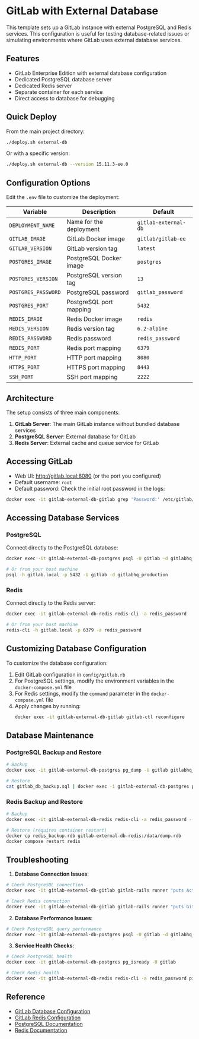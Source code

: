 # GitLab with External Database

This template sets up a GitLab instance with external PostgreSQL and Redis services. This configuration is useful for testing database-related issues or simulating environments where GitLab uses external database services.

## Features

- GitLab Enterprise Edition with external database configuration
- Dedicated PostgreSQL database server
- Dedicated Redis server
- Separate container for each service
- Direct access to database for debugging

## Quick Deploy

From the main project directory:

```bash
./deploy.sh external-db
```

Or with a specific version:

```bash
./deploy.sh external-db --version 15.11.3-ee.0
```

## Configuration Options

Edit the `.env` file to customize the deployment:

| Variable | Description | Default |
|----------|-------------|---------|
| `DEPLOYMENT_NAME` | Name for the deployment | `gitlab-external-db` |
| `GITLAB_IMAGE` | GitLab Docker image | `gitlab/gitlab-ee` |
| `GITLAB_VERSION` | GitLab version tag | `latest` |
| `POSTGRES_IMAGE` | PostgreSQL Docker image | `postgres` |
| `POSTGRES_VERSION` | PostgreSQL version tag | `13` |
| `POSTGRES_PASSWORD` | PostgreSQL password | `gitlab_password` |
| `POSTGRES_PORT` | PostgreSQL port mapping | `5432` |
| `REDIS_IMAGE` | Redis Docker image | `redis` |
| `REDIS_VERSION` | Redis version tag | `6.2-alpine` |
| `REDIS_PASSWORD` | Redis password | `redis_password` |
| `REDIS_PORT` | Redis port mapping | `6379` |
| `HTTP_PORT` | HTTP port mapping | `8080` |
| `HTTPS_PORT` | HTTPS port mapping | `8443` |
| `SSH_PORT` | SSH port mapping | `2222` |

## Architecture

The setup consists of three main components:

1. **GitLab Server**: The main GitLab instance without bundled database services
2. **PostgreSQL Server**: External database for GitLab
3. **Redis Server**: External cache and queue service for GitLab

## Accessing GitLab

- Web UI: http://gitlab.local:8080 (or the port you configured)
- Default username: `root`
- Default password: Check the initial root password in the logs:

```bash
docker exec -it gitlab-external-db-gitlab grep 'Password:' /etc/gitlab/initial_root_password
```

## Accessing Database Services

### PostgreSQL

Connect directly to the PostgreSQL database:

```bash
docker exec -it gitlab-external-db-postgres psql -U gitlab -d gitlabhq_production

# Or from your host machine
psql -h gitlab.local -p 5432 -U gitlab -d gitlabhq_production
```

### Redis

Connect directly to the Redis server:

```bash
docker exec -it gitlab-external-db-redis redis-cli -a redis_password

# Or from your host machine
redis-cli -h gitlab.local -p 6379 -a redis_password
```

## Customizing Database Configuration

To customize the database configuration:

1. Edit GitLab configuration in `config/gitlab.rb`
2. For PostgreSQL settings, modify the environment variables in the `docker-compose.yml` file
3. For Redis settings, modify the `command` parameter in the `docker-compose.yml` file
4. Apply changes by running:
   ```bash
   docker exec -it gitlab-external-db-gitlab gitlab-ctl reconfigure
   ```

## Database Maintenance

### PostgreSQL Backup and Restore

```bash
# Backup
docker exec -it gitlab-external-db-postgres pg_dump -U gitlab gitlabhq_production > gitlab_db_backup.sql

# Restore
cat gitlab_db_backup.sql | docker exec -i gitlab-external-db-postgres psql -U gitlab gitlabhq_production
```

### Redis Backup and Restore

```bash
# Backup
docker exec -it gitlab-external-db-redis redis-cli -a redis_password --rdb /data/redis_backup.rdb

# Restore (requires container restart)
docker cp redis_backup.rdb gitlab-external-db-redis:/data/dump.rdb
docker compose restart redis
```

## Troubleshooting

1. **Database Connection Issues**:

```bash
# Check PostgreSQL connection
docker exec -it gitlab-external-db-gitlab gitlab-rails runner "puts ActiveRecord::Base.connection.execute('SELECT 1').to_a"

# Check Redis connection
docker exec -it gitlab-external-db-gitlab gitlab-rails runner "puts Gitlab::Redis::SharedState.with { |redis| redis.ping }"
```

2. **Database Performance Issues**:

```bash
# Check PostgreSQL query performance
docker exec -it gitlab-external-db-postgres psql -U gitlab -d gitlabhq_production -c "SELECT * FROM pg_stat_activity WHERE state = 'active';"
```

3. **Service Health Checks**:

```bash
# Check PostgreSQL health
docker exec -it gitlab-external-db-postgres pg_isready -U gitlab

# Check Redis health
docker exec -it gitlab-external-db-redis redis-cli -a redis_password ping
```

## Reference

- [GitLab Database Configuration](https://docs.gitlab.com/ee/administration/postgresql/external.html)
- [GitLab Redis Configuration](https://docs.gitlab.com/ee/administration/redis/external.html)
- [PostgreSQL Documentation](https://www.postgresql.org/docs/)
- [Redis Documentation](https://redis.io/documentation)
